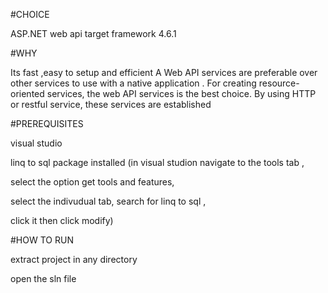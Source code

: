 #CHOICE

ASP.NET web api
target framework 4.6.1

#WHY

Its fast ,easy to setup and efficient
A Web API services are preferable over other services to use with a native application .
For creating resource-oriented services, the web API services is the best choice.
By using HTTP or restful service, these services are established


#PREREQUISITES

visual studio

linq to sql package installed (in visual studion navigate to the tools tab ,

select the option get tools and features,

select the indivudual tab, search for linq to sql ,

click it then click modify)


#HOW TO RUN 

extract project in any directory

open the sln file 



